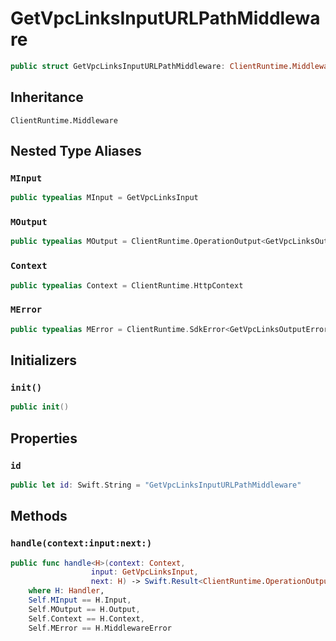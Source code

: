 # GetVpcLinksInputURLPathMiddleware

``` swift
public struct GetVpcLinksInputURLPathMiddleware: ClientRuntime.Middleware 
```

## Inheritance

`ClientRuntime.Middleware`

## Nested Type Aliases

### `MInput`

``` swift
public typealias MInput = GetVpcLinksInput
```

### `MOutput`

``` swift
public typealias MOutput = ClientRuntime.OperationOutput<GetVpcLinksOutputResponse>
```

### `Context`

``` swift
public typealias Context = ClientRuntime.HttpContext
```

### `MError`

``` swift
public typealias MError = ClientRuntime.SdkError<GetVpcLinksOutputError>
```

## Initializers

### `init()`

``` swift
public init() 
```

## Properties

### `id`

``` swift
public let id: Swift.String = "GetVpcLinksInputURLPathMiddleware"
```

## Methods

### `handle(context:input:next:)`

``` swift
public func handle<H>(context: Context,
                  input: GetVpcLinksInput,
                  next: H) -> Swift.Result<ClientRuntime.OperationOutput<GetVpcLinksOutputResponse>, MError>
    where H: Handler,
    Self.MInput == H.Input,
    Self.MOutput == H.Output,
    Self.Context == H.Context,
    Self.MError == H.MiddlewareError
```
